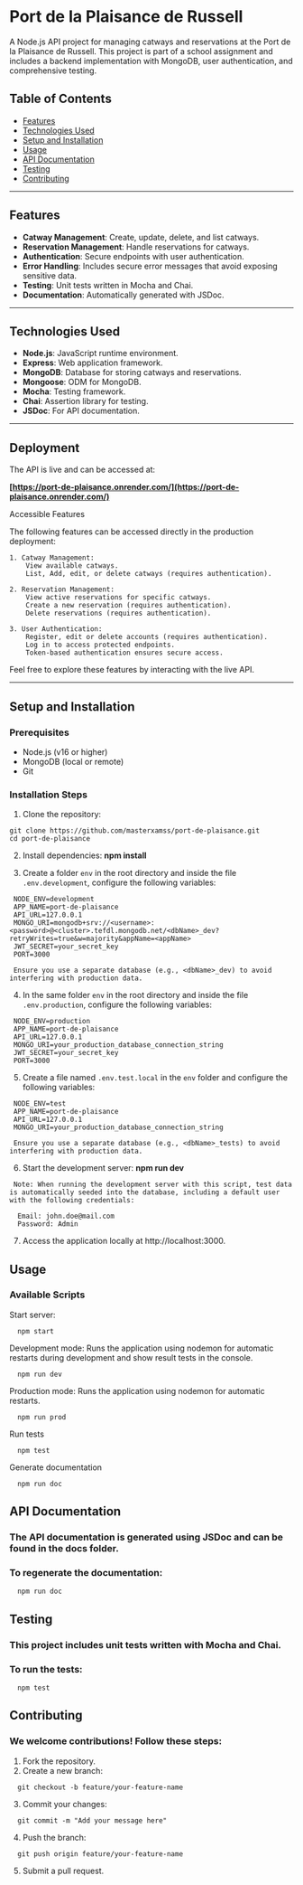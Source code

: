 # Port de la Plaisance de Russell

A Node.js API project for managing catways and reservations at the Port de la Plaisance de Russell. This project is part of a school assignment and includes a backend implementation with MongoDB, user authentication, and comprehensive testing.

## Table of Contents
- [Features](#features)
- [Technologies Used](#technologies-used)
- [Setup and Installation](#setup-and-installation)
- [Usage](#usage)
- [API Documentation](#api-documentation)
- [Testing](#testing)
- [Contributing](#contributing)

---

## Features
- **Catway Management**: Create, update, delete, and list catways.
- **Reservation Management**: Handle reservations for catways.
- **Authentication**: Secure endpoints with user authentication.
- **Error Handling**: Includes secure error messages that avoid exposing sensitive data.
- **Testing**: Unit tests written in Mocha and Chai.
- **Documentation**: Automatically generated with JSDoc.

---

## Technologies Used
- **Node.js**: JavaScript runtime environment.
- **Express**: Web application framework.
- **MongoDB**: Database for storing catways and reservations.
- **Mongoose**: ODM for MongoDB.
- **Mocha**: Testing framework.
- **Chai**: Assertion library for testing.
- **JSDoc**: For API documentation.

---

## Deployment

The API is live and can be accessed at:

**[https://port-de-plaisance.onrender.com/](https://port-de-plaisance.onrender.com/)**

Accessible Features

The following features can be accessed directly in the production deployment:

    1. Catway Management:
        View available catways.
        List, Add, edit, or delete catways (requires authentication).

    2. Reservation Management:
        View active reservations for specific catways.
        Create a new reservation (requires authentication).
        Delete reservations (requires authentication).

    3. User Authentication:
        Register, edit or delete accounts (requires authentication).
        Log in to access protected endpoints.
        Token-based authentication ensures secure access.

Feel free to explore these features by interacting with the live API.

---

## Setup and Installation

### Prerequisites
- Node.js (v16 or higher)
- MongoDB (local or remote)
- Git

### Installation Steps
1. Clone the repository:
  ```
  git clone https://github.com/masterxamss/port-de-plaisance.git
  cd port-de-plaisance
  ```

2. Install dependencies:
   **npm install**

3. Create a folder `env` in the root directory and inside the file `.env.development`, configure the following variables:
  ```
   NODE_ENV=development
   APP_NAME=port-de-plaisance
   API_URL=127.0.0.1  
   MONGO_URI=mongodb+srv://<username>:<password>@<cluster>.tefdl.mongodb.net/<dbName>_dev?retryWrites=true&w=majority&appName=<appName>
   JWT_SECRET=your_secret_key
   PORT=3000

   Ensure you use a separate database (e.g., <dbName>_dev) to avoid interfering with production data. 
  ```

4. In the same folder `env` in the root directory and inside the file `.env.production`, configure the following variables:
  ```
   NODE_ENV=production
   APP_NAME=port-de-plaisance
   API_URL=127.0.0.1  
   MONGO_URI=your_production_database_connection_string
   JWT_SECRET=your_secret_key
   PORT=3000 
  ```

5. Create a file named `.env.test.local` in the `env` folder and configure the following variables:
  ```
   NODE_ENV=test
   APP_NAME=port-de-plaisance
   API_URL=127.0.0.1 
   MONGO_URI=your_production_database_connection_string

   Ensure you use a separate database (e.g., <dbName>_tests) to avoid interfering with production data.
  ```

6. Start the development server:
   **npm run dev**
  ```
   Note: When running the development server with this script, test data is automatically seeded into the database, including a default user with the following credentials:

    Email: john.doe@mail.com
    Password: Admin
  ``` 

7. Access the application locally at http://localhost:3000.


## Usage

### Available Scripts

Start server:
```
  npm start
```

Development mode: Runs the application using nodemon for automatic restarts during development and show result tests in the console.
```
  npm run dev
```

Production mode: Runs the application using nodemon for automatic restarts.
```
  npm run prod
```

Run tests
```
  npm test  
```

Generate documentation
```
  npm run doc 
```

## API Documentation

### The API documentation is generated using JSDoc and can be found in the docs folder.

### To regenerate the documentation:
```
  npm run doc 
```

## Testing

### This project includes unit tests written with Mocha and Chai.

### To run the tests:
```
  npm test 
```

## Contributing

### We welcome contributions! Follow these steps:

1. Fork the repository.
2. Create a new branch:
```
  git checkout -b feature/your-feature-name
```

3. Commit your changes:
```
  git commit -m "Add your message here"
```

4. Push the branch:
```
  git push origin feature/your-feature-name
```
5. Submit a pull request.



